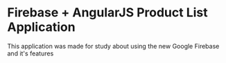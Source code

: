 # Firebase + AngularJS Product List Application

This application was made for study about using the new Google Firebase and it's features
